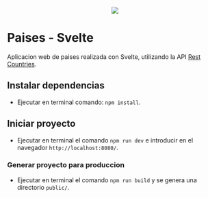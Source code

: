 <p align="center">
  <a href="https://www.buymeacoffee.com/cmur"><img src="https://img.buymeacoffee.com/button-api/?text=Buy me a coffee&emoji=&slug=cmur&button_colour=FFDD00&font_colour=000000&font_family=Cookie&outline_colour=000000&coffee_colour=ffffff"></a>
</p>

# Paises - Svelte
Aplicacion web de paises realizada con Svelte, utilizando la API [Rest Countries](http://restcountries.com/).

## Instalar dependencias
- Ejecutar en terminal comando: `npm install`.

## Iniciar proyecto
- Ejecutar en terminal el comando `npm run dev` e introducir en el navegador `http://localhost:8080/`.

### Generar proyecto para produccion
- Ejecutar en terminal el comando `npm run build` y se genera una directorio `public/`.